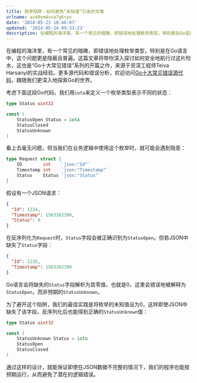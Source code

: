 ```yaml
---
title: 枚举陷阱：如何避免“未知值”引发的灾难
urlname: az40vm4vsa7g6rpx
date: '2024-05-23 10:46:07'
updated: '2024-05-24 09:33:23'
description: 在编程的海洋里，有一个常见的暗礁，即错误地处理枚举类型，特别是在Go语言中，这个问题更是隐蔽且普遍。这篇文章将带你深入探讨如何安全地航行过这片险水，这也是“Go十大常见错误”系列的开篇之作，来源于资深工程师Teiva Harsanyi的实战经验。更多源代码和错误分析，欢迎访问Go十大常见错误源...
---
```

在编程的海洋里，有一个常见的暗礁，即错误地处理枚举类型，特别是在Go语言中，这个问题更是隐蔽且普遍。这篇文章将带你深入探讨如何安全地航行过这片险水，这也是“Go十大常见错误”系列的开篇之作，来源于资深工程师Teiva Harsanyi的实战经验。更多源代码和错误分析，欢迎访问[Go十大常见错误源代码](https://github.com/jincheng9/go-tutorial/tree/main/workspace/senior/p28)，跟随我们更深入地探索Go的世界。

考虑下面这段Go代码，我们用`iota`来定义一个枚举类型表示不同的状态：

```go
type Status uint32

const (
	StatusOpen Status = iota
	StatusClosed
	StatusUnknown
)
```

看上去毫无问题，但当我们在业务逻辑中使用这个枚举时，就可能会遇到隐患：

```go
type Request struct {
	ID        int    `json:"Id"`
	Timestamp int    `json:"Timestamp"`
	Status    Status `json:"Status"`
}
```

假设有一个JSON请求：

```json
{
  "Id": 1234,
  "Timestamp": 1563362390,
  "Status": 0
}
```

在反序列化为`Request`时，`Status`字段会被正确识别为`StatusOpen`。但若JSON中缺失了`Status`字段：

```json
{
  "Id": 1235,
  "Timestamp": 1563362390
}
```

Go语言会将缺失的`Status`字段解析为其零值，也就是0，这里会错误地被解释为`StatusOpen`，而非预期的`StatusUnknown`。

为了避开这个陷阱，我们的最佳实践是将枚举的未知值设为0，这样即使JSON中缺失了该字段，反序列化后也能得到正确的`StatusUnknown`值：

```go
type Status uint32

const (
	StatusUnknown Status = iota
	StatusOpen
	StatusClosed
)
```

通过这样的设计，就能保证即使在JSON数据不完整的情况下，我们的程序也能按预期运行，从而避免了潜在的逻辑错误。


